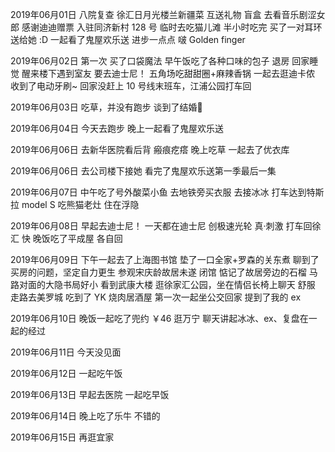 2019年06月01日
八院复查
徐汇日月光楼兰新疆菜
互送礼物 盲盒
去看音乐剧涩女郎 感谢迪迪赠票
入驻同济新村 128 号
临时去吃猫儿滩 半小时吃完
买了一对耳环送给她 :D
一起看了鬼屋欢乐送
进步一点点 啵
Golden finger

2019年06月02日
第一次 买了口袋魔法
早午饭吃了各种口味的包子
退房 回家睡觉
醒来楼下遇到室友 
要去迪士尼！
五角场吃甜甜圈+麻辣香锅
一起去逛迪卡侬
收到了电动牙刷~
回家没赶上 10 号线末班车，江浦公园打车回

2019年06月03日
吃草，并没有跑步
谈到了结婚🎎

2019年06月04日
今天去跑步
晚上一起看了鬼屋欢乐送

2019年06月06日
去新华医院看后背 瘢痕疙瘩
晚上吃草
一起去了优衣库

2019年06月06日
去公司楼下接她
看完了鬼屋欢乐送第一季最后一集

2019年06月07日
中午吃了号外酸菜小鱼
去地铁旁买衣服
去接冰冰
打车达到特斯拉 model S
吃熊猫老灶
住在浮隐

2019年06月08日
早起去迪士尼！
一天都在迪士尼 
创极速光轮 真·刺激
打车回徐汇 快
晚饭吃了平成屋
各自回

2019年06月09日
下午一起去了上海图书馆
垫了一口全家+罗森的关东煮
聊到了买房的问题，坚定自力更生
参观宋庆龄故居未遂 闭馆
惦记了故居旁边的石榴
马路对面的大隐书局好小
看到武康大楼
逛徐家汇公园，坐在情侣长椅上聊天 舒服
走路去美罗城 吃到了 YK 烧肉居酒屋
第一次一起坐公交回家
提到了我的 ex

2019年06月10日
晚饭一起吃了兜约 ￥46
逛万宁
聊天讲起冰冰、ex、复盘在一起的经过

2019年06月11日
今天没见面

2019年06月12日
一起吃午饭

2019年06月13日
早起去医院
一起吃早饭

2019年06月14日
晚上吃了乐牛 不错的

2019年06月15日
再逛宜家